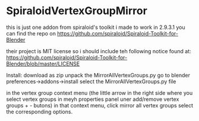 # SpiraloidVertexGroupMirror

this is just one addon from spiraloid's toolkit i made to work in 2.9.3.1
you can find the repo on 
https://github.com/spiraloid/Spiraloid-Toolkit-for-Blender

their project is MIT license so i should include teh following notice found at:
https://github.com/spiraloid/Spiraloid-Toolkit-for-Blender/blob/master/LICENSE

Install:
download as zip
unpack the MirrorAllVertexGroups.py
go to blender preferences->addons->install
select the MirrorAllVertexGroups.py file

in the vertex group context menu (the little arrow in the right side where you select vertex groups in meyh properties panel uner add/remove vertex groups + - butons)
in that context menu, click mirror all vertex groups
select the corresponding options.

